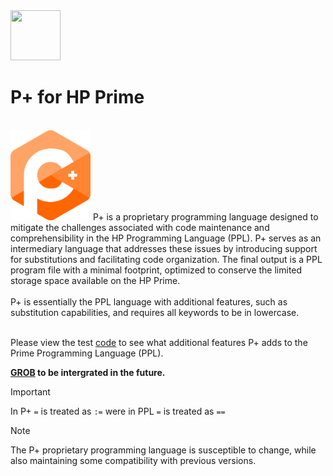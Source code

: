 <img src="../../../Insoft-UK/blob/main/assets/logo.svg" width="80" height="80" />

# P+ for HP Prime

<br />
<img src="https://raw.githubusercontent.com/Insoft-UK/PrimePlus/main/assets/P+_Logo.svg" style="width: 128px" />
P+ is a proprietary programming language designed to mitigate the challenges associated with code maintenance and comprehensibility in the HP Programming Language (PPL). P+ serves as an intermediary language that addresses these issues by introducing support for substitutions and facilitating code organization. The final output is a PPL program file with a minimal footprint, optimized to conserve the limited storage space available on the HP Prime.
<br/><br/>
P+ is essentially the PPL language with additional features, such as substitution capabilities, and requires all keywords to be in lowercase.
<br/><br/>

Please view the test <a href="https://github.com/Insoft-UK/PrimePlus/blob/main/examples/test.pp">code</a> to see what additional features P+ adds to the Prime Programming Language (PPL).

<b><a href="https://github.com/Insoft-UK/GROB">GROB</a> to be intergrated in the future.</b>

>[!IMPORTANT]
In P+ `=` is treated as `:=` were in PPL `=` is treated as `==`

>[!NOTE]
The P+ proprietary programming language is susceptible to change, while also maintaining some compatibility with previous versions.
